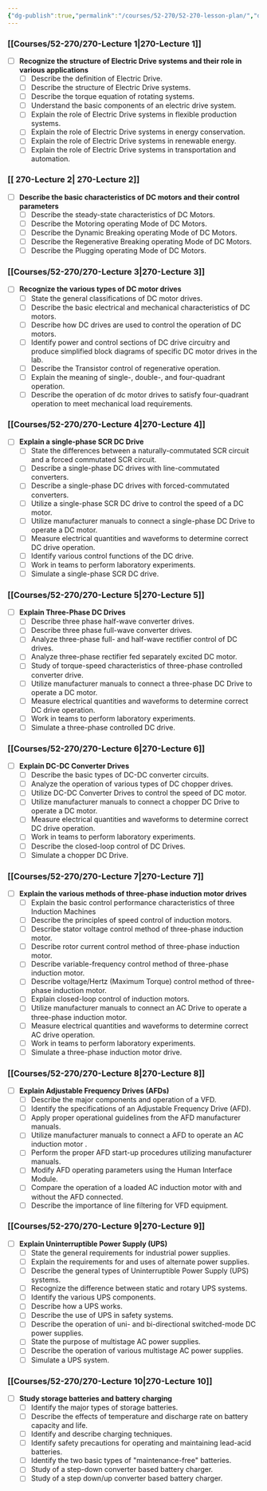 ```yaml
---
{"dg-publish":true,"permalink":"/courses/52-270/52-270-lesson-plan/","dgHomeLink":true,"dgPassFrontmatter":false,"dgShowBacklinks":true,"dgShowLocalGraph":true,"dgShowInlineTitle":false}
---
```



### [[Courses/52-270/270-Lecture 1|270-Lecture 1]]

- [ ] **Recognize the structure of Electric Drive systems and their role in various applications**
	- [ ] Describe the definition of Electric Drive.
	- [ ] Describe the structure of Electric Drive systems.
	- [ ] Describe the torque equation of rotating systems.
	- [ ] Understand the basic components of an electric drive system.
	- [ ] Explain the role of Electric Drive systems in flexible production systems.
	- [ ] Explain the role of Electric Drive systems in energy conservation.
	- [ ] Explain the role of Electric Drive systems in renewable energy.
	- [ ] Explain the role of Electric Drive systems in transportation and automation.

### [[ 270-Lecture 2| 270-Lecture 2]]

- [ ] **Describe the basic characteristics of DC motors and their control parameters**
	- [ ] Describe the steady-state characteristics of DC Motors.
	- [ ] Describe the Motoring operating Mode of DC Motors.
	- [ ] Describe the Dynamic Breaking operating Mode of DC Motors.
	- [ ] Describe the Regenerative Breaking operating Mode of DC Motors.
	- [ ] Describe the Plugging operating Mode of DC Motors.

### [[Courses/52-270/270-Lecture 3|270-Lecture 3]]

- [ ] **Recognize the various types of DC motor drives**
	- [ ] State the general classifications of DC motor drives.
	- [ ] Describe the basic electrical and mechanical characteristics of DC motors.
	- [ ] Describe how DC drives are used to control the operation of DC motors.
	- [ ] Identify power and control sections of DC drive circuitry and produce simplified block diagrams of specific DC motor drives in the lab.
	- [ ] Describe the Transistor control of regenerative operation.
	- [ ] Explain the meaning of single-, double-, and four-quadrant operation.
	- [ ] Describe the operation of dc motor drives to satisfy four-quadrant operation to meet mechanical load requirements.

### [[Courses/52-270/270-Lecture 4|270-Lecture 4]]

- [ ] **Explain a single-phase SCR DC Drive**
	- [ ] State the differences between a naturally-commutated SCR circuit and a forced commutated SCR circuit.
	- [ ] Describe a single-phase DC drives with line-commutated converters.
	- [ ] Describe a single-phase DC drives with forced-commutated converters.
	- [ ] Utilize a single-phase SCR DC drive to control the speed of a DC motor.
	- [ ] Utilize manufacturer manuals to connect a single-phase DC Drive to operate a DC motor.
	- [ ] Measure electrical quantities and waveforms to determine correct DC drive operation.
	- [ ] Identify various control functions of the DC drive.
	- [ ] Work in teams to perform laboratory experiments.
	- [ ] Simulate a single-phase SCR DC drive.

### [[Courses/52-270/270-Lecture 5|270-Lecture 5]]

- [ ] **Explain Three-Phase DC Drives**
	- [ ] Describe three phase half-wave converter drives.
	- [ ] Describe three phase full-wave converter drives.
	- [ ] Analyze three-phase full- and half-wave rectifier control of DC drives.
	- [ ] Analyze three-phase rectifier fed separately excited DC motor.
	- [ ] Study of torque-speed characteristics of three-phase controlled converter drive.
	- [ ] Utilize manufacturer manuals to connect a three-phase DC Drive to operate a DC motor.
	- [ ] Measure electrical quantities and waveforms to determine correct DC drive operation.
	- [ ] Work in teams to perform laboratory experiments.
	- [ ] Simulate a three-phase controlled DC drive.

### [[Courses/52-270/270-Lecture 6|270-Lecture 6]]

- [ ] **Explain DC-DC Converter Drives**
	- [ ] Describe the basic types of DC-DC converter circuits.
	- [ ] Analyze the operation of various types of DC chopper drives.
	- [ ] Utilize DC-DC Converter Drives to control the speed of DC motor.
	- [ ] Utilize manufacturer manuals to connect a chopper DC Drive to operate a DC motor.
	- [ ] Measure electrical quantities and waveforms to determine correct DC drive operation.
	- [ ] Work in teams to perform laboratory experiments.
	- [ ] Describe the closed-loop control of DC Drives.
	- [ ] Simulate a chopper DC Drive.

### [[Courses/52-270/270-Lecture 7|270-Lecture 7]]

- [ ] **Explain the various methods of three-phase induction motor drives** 
	- [ ] Explain the basic control performance characteristics of three Induction Machines 	
	- [ ] Describe the principles of speed control of induction motors.
	- [ ] Describe stator voltage control method of three-phase induction motor.
	- [ ] Describe rotor current control method of three-phase induction motor.
	- [ ] Describe variable-frequency control method of three-phase induction motor.
	- [ ] Describe voltage/Hertz (Maximum Torque) control method of three-phase induction motor.
	- [ ] Explain closed-loop control of induction motors.
	- [ ] Utilize manufacturer manuals to connect an AC Drive to operate a three-phase induction motor.
	- [ ] Measure electrical quantities and waveforms to determine correct AC drive operation.
	- [ ] Work in teams to perform laboratory experiments.
	- [ ] Simulate a three-phase induction motor drive.

### [[Courses/52-270/270-Lecture 8|270-Lecture 8]]

- [ ] **Explain Adjustable Frequency Drives (AFDs)**
	- [ ] Describe the major components and operation of a VFD.
	- [ ] Identify the specifications of an Adjustable Frequency Drive (AFD).
	- [ ] Apply proper operational guidelines from the AFD manufacturer manuals.
	- [ ] Utilize manufacturer manuals to connect a AFD to operate an AC induction motor .
	- [ ] Perform the proper AFD start-up procedures utilizing manufacturer manuals.
	- [ ] Modify AFD operating parameters using the Human Interface Module.
	- [ ] Compare the operation of a loaded AC induction motor with and without the AFD connected.
	- [ ] Describe the importance of line filtering for VFD equipment.

### [[Courses/52-270/270-Lecture 9|270-Lecture 9]]

- [ ] **Explain Uninterruptible Power Supply (UPS)**
	- [ ] State the general requirements for industrial power supplies.
	- [ ] Explain the requirements for and uses of alternate power supplies.
	- [ ] Describe the general types of Uninterruptible Power Supply (UPS) systems.
	- [ ] Recognize the difference between static and rotary UPS systems.
	- [ ] Identify the various UPS components.
	- [ ] Describe how a UPS works.
	- [ ] Describe the use of UPS in safety systems.
	- [ ] Describe the operation of uni- and bi-directional switched-mode DC power supplies.
	- [ ] State the purpose of multistage AC power supplies.
	- [ ] Describe the operation of various multistage AC power supplies.
	- [ ] Simulate a UPS system.

### [[Courses/52-270/270-Lecture 10|270-Lecture 10]]

- [ ] **Study storage batteries and battery charging**
	- [ ] Identify the major types of storage batteries.
	- [ ] Describe the effects of temperature and discharge rate on battery capacity and life.
	- [ ] Identify and describe charging techniques.
	- [ ] Identify safety precautions for operating and maintaining lead-acid batteries.
	- [ ] Identify the two basic types of "maintenance-free" batteries.
	- [ ] Study of a step-down converter based battery charger.
	- [ ] Study of a step down/up converter based battery charger.